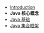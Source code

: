 - [Introduction](introduction)
- **Java 核心概念**
- [Java 基础](JavaArchitecture/01-Java基础)
- [Java 集合框架](JavaArchitecture/02-Java集合框架)
